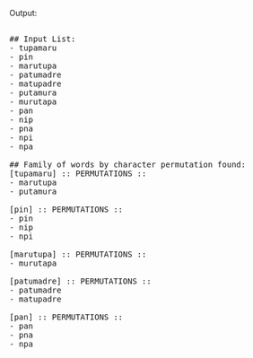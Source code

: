 Output:  
<pre>  
## Input List:  
- tupamaru  
- pin  
- marutupa  
- patumadre  
- matupadre  
- putamura  
- murutapa  
- pan  
- nip  
- pna  
- npi  
- npa  
  
## Family of words by character permutation found:  
[tupamaru] :: PERMUTATIONS ::  
- marutupa  
- putamura  

[pin] :: PERMUTATIONS ::  
- pin  
- nip  
- npi  

[marutupa] :: PERMUTATIONS ::  
- murutapa  

[patumadre] :: PERMUTATIONS ::  
- patumadre  
- matupadre  

[pan] :: PERMUTATIONS ::  
- pan  
- pna  
- npa  
  
</pre>  
